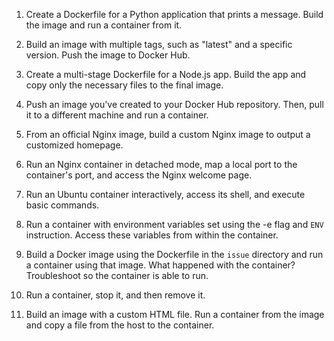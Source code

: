 1. Create a Dockerfile for a Python application that prints a message. Build the image and run a container from it.

2. Build an image with multiple tags, such as "latest" and a specific version. Push the image to Docker Hub.

3. Create a multi-stage Dockerfile for a Node.js app. Build the app and copy only the necessary files to the final image.

4. Push an image you've created to your Docker Hub repository. Then, pull it to a different machine and run a container.

5. From an official Nginx image, build a custom Nginx image to output a customized homepage.

6. Run an Nginx container in detached mode, map a local port to the container's port, and access the Nginx welcome page.

7. Run an Ubuntu container interactively, access its shell, and execute basic commands.

8. Run a container with environment variables set using the -e flag and `ENV` instruction. Access these variables from within the container.

9. Build a Docker image using the Dockerfile in the `issue` directory and run a container using that image. What happened with the container? Troubleshoot so the container is able to run.

10. Run a container, stop it, and then remove it.

11. Build an image with a custom HTML file. Run a container from the image and copy a file from the host to the container.